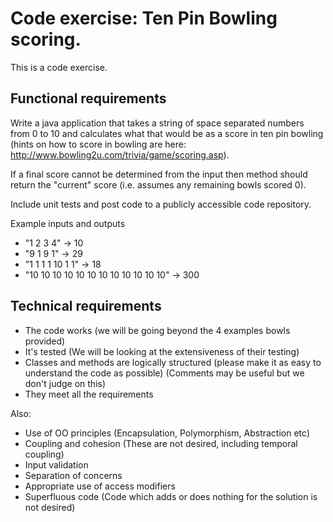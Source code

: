 # Code exercise: Ten Pin Bowling scoring.

This is a code exercise.

## Functional requirements

Write a java application that takes a string of space separated numbers from 0 to 10 and calculates what that would be as a score in ten pin bowling (hints on how to score in bowling are here: http://www.bowling2u.com/trivia/game/scoring.asp).  

If a final score cannot be determined from the input then method should return the "current" score (i.e. assumes any remaining bowls scored 0).  

Include unit tests and post code to a publicly accessible code repository.

Example inputs and outputs
- "1 2 3 4" -> 10
- "9 1 9 1" -> 29
- "1 1 1 1 10 1 1" -> 18
- "10 10 10 10 10 10 10 10 10 10 10 10" -> 300

## Technical requirements
- The code works (we will be going beyond the 4 examples bowls provided)
- It's tested (We will be looking at the extensiveness of their testing)
- Classes and methods are logically structured (please make it as easy to understand the code as possible) (Comments may be useful but we don't judge on this)
- They meet all the requirements

Also:
- Use of OO principles (Encapsulation, Polymorphism, Abstraction etc)
- Coupling and cohesion (These are not desired, including temporal coupling)
- Input validation
- Separation of concerns
- Appropriate use of access modifiers
- Superfluous code (Code which adds or does nothing for the solution is not desired)
